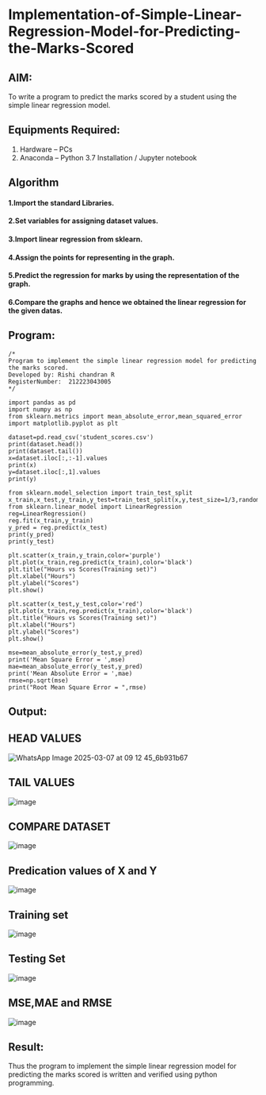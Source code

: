 # Implementation-of-Simple-Linear-Regression-Model-for-Predicting-the-Marks-Scored

## AIM:
To write a program to predict the marks scored by a student using the simple linear regression model.

## Equipments Required:
1. Hardware – PCs
2. Anaconda – Python 3.7 Installation / Jupyter notebook

## Algorithm
#### 1.Import the standard Libraries. 
#### 2.Set variables for assigning dataset values. 
#### 3.Import linear regression from sklearn. 
#### 4.Assign the points for representing in the graph. 
#### 5.Predict the regression for marks by using the representation of the graph. 
#### 6.Compare the graphs and hence we obtained the linear regression for the given datas.

## Program:
```
/*
Program to implement the simple linear regression model for predicting the marks scored.
Developed by: Rishi chandran R
RegisterNumber:  212223043005
*/
```
```
import pandas as pd
import numpy as np
from sklearn.metrics import mean_absolute_error,mean_squared_error
import matplotlib.pyplot as plt

dataset=pd.read_csv('student_scores.csv')
print(dataset.head())
print(dataset.tail())
x=dataset.iloc[:,:-1].values
print(x)
y=dataset.iloc[:,1].values
print(y)

from sklearn.model_selection import train_test_split
x_train,x_test,y_train,y_test=train_test_split(x,y,test_size=1/3,random_state=0)
from sklearn.linear_model import LinearRegression
reg=LinearRegression()
reg.fit(x_train,y_train)
y_pred = reg.predict(x_test)
print(y_pred)
print(y_test)

plt.scatter(x_train,y_train,color='purple')
plt.plot(x_train,reg.predict(x_train),color='black')
plt.title("Hours vs Scores(Training set)")
plt.xlabel("Hours")
plt.ylabel("Scores")
plt.show()

plt.scatter(x_test,y_test,color='red')
plt.plot(x_train,reg.predict(x_train),color='black')
plt.title("Hours vs Scores(Training set)")
plt.xlabel("Hours")
plt.ylabel("Scores")
plt.show()

mse=mean_absolute_error(y_test,y_pred)
print('Mean Square Error = ',mse)
mae=mean_absolute_error(y_test,y_pred)
print('Mean Absolute Error = ',mae)
rmse=np.sqrt(mse)
print("Root Mean Square Error = ",rmse) 

```

## Output:

## HEAD VALUES
![WhatsApp Image 2025-03-07 at 09 12 45_6b931b67](https://github.com/user-attachments/assets/a42ee2ab-6308-4073-99be-cc8e546653e0)

## TAIL VALUES
![image](https://github.com/user-attachments/assets/90cfd7eb-86c8-4687-a62a-6278f2fe36d7)

## COMPARE DATASET
![image](https://github.com/user-attachments/assets/413f16c3-5eb9-4ae5-afb2-cb4cef40de24)

## Predication values of X and Y
![image](https://github.com/user-attachments/assets/0f4a3728-8271-4898-80b0-7c3955e061de)

## Training set
![image](https://github.com/user-attachments/assets/1b73484b-2564-45e6-83de-432a25729223)

## Testing Set
![image](https://github.com/user-attachments/assets/d057a5ce-8623-48a5-8189-aca59f3b9ec6)

## MSE,MAE and RMSE
![image](https://github.com/user-attachments/assets/cc6f9fe8-77af-4684-be1c-d02198cf0e93)

## Result:
Thus the program to implement the simple linear regression model for predicting the marks scored is written and verified using python programming.
